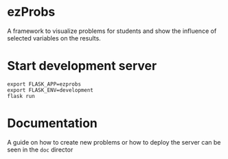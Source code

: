 # ezProbs

A framework to visualize problems for students and show the influence of
selected variables on the results.

# Start development server

``` shell
export FLASK_APP=ezprobs
export FLASK_ENV=development
flask run
```
# Documentation

A guide on how to create new problems or how to deploy the server can be seen
in the `doc` director
